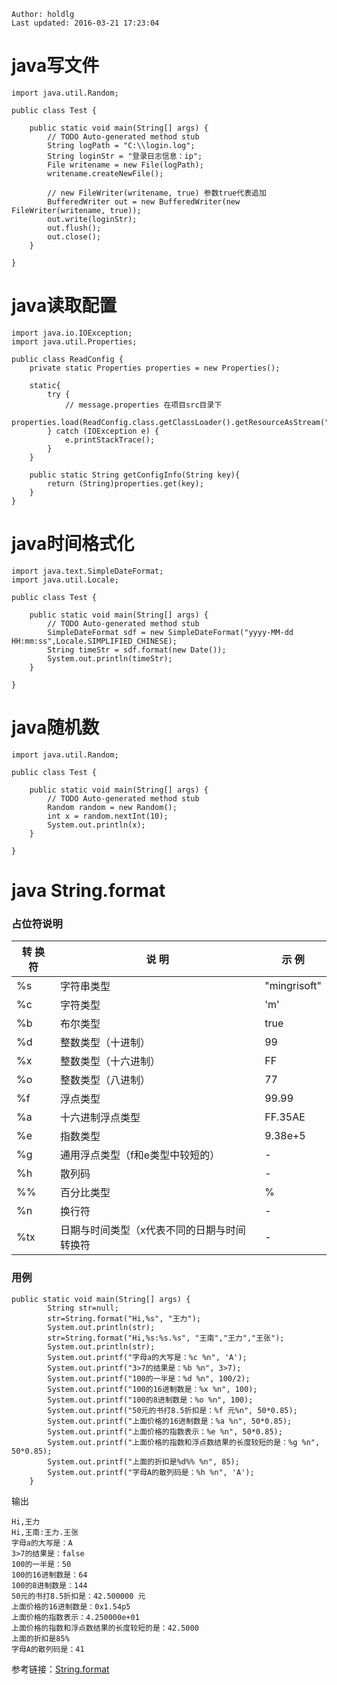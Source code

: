 ```
Author: holdlg
Last updated: 2016-03-21 17:23:04
```

# java写文件
```
import java.util.Random;

public class Test {

    public static void main(String[] args) {
        // TODO Auto-generated method stub
        String logPath = "C:\\login.log";
        String loginStr = "登录日志信息：ip";
        File writename = new File(logPath);
        writename.createNewFile(); 

        // new FileWriter(writename, true) 参数true代表追加
        BufferedWriter out = new BufferedWriter(new FileWriter(writename, true));  
        out.write(loginStr); 
        out.flush();
        out.close();
    }

}
```

# java读取配置
```
import java.io.IOException;
import java.util.Properties;

public class ReadConfig {
    private static Properties properties = new Properties();
    
    static{
        try {
            // message.properties 在项目src目录下
            properties.load(ReadConfig.class.getClassLoader().getResourceAsStream("message.properties"));
        } catch (IOException e) {
            e.printStackTrace();
        }
    }
    
    public static String getConfigInfo(String key){
        return (String)properties.get(key);
    }
}
```

# java时间格式化
```
import java.text.SimpleDateFormat;
import java.util.Locale;

public class Test {

    public static void main(String[] args) {
        // TODO Auto-generated method stub
        SimpleDateFormat sdf = new SimpleDateFormat("yyyy-MM-dd HH:mm:ss",Locale.SIMPLIFIED_CHINESE);
        String timeStr = sdf.format(new Date());
        System.out.println(timeStr);
    }

}
```

# java随机数
```
import java.util.Random;

public class Test {

    public static void main(String[] args) {
        // TODO Auto-generated method stub
        Random random = new Random();
        int x = random.nextInt(10);
        System.out.println(x);
    }

}
```

# java String.format
### 占位符说明
|转  换  符 |说    明| 示    例
| --------| ----------------| ----------|
| %s  | 字符串类型 | "mingrisoft"|
| %c  | 字符类型 | 'm'|
| %b  | 布尔类型 | true|
| %d  | 整数类型（十进制） | 99|
| %x  | 整数类型（十六进制）| FF|
| %o  | 整数类型（八进制）| 77|
| %f  | 浮点类型 | 99.99|
| %a  | 十六进制浮点类型 | FF.35AE|
| %e | 指数类型 | 9.38e+5|
| %g | 通用浮点类型（f和e类型中较短的） | - |
| %h | 散列码 | - | 
| %%  | 百分比类型 | % | 
| %n | 换行符 | - |
| %tx | 日期与时间类型（x代表不同的日期与时间转换符  | - |

### 用例
```
public static void main(String[] args) {
        String str=null;
        str=String.format("Hi,%s", "王力");
        System.out.println(str);
        str=String.format("Hi,%s:%s.%s", "王南","王力","王张");          
        System.out.println(str);                         
        System.out.printf("字母a的大写是：%c %n", 'A');
        System.out.printf("3>7的结果是：%b %n", 3>7);
        System.out.printf("100的一半是：%d %n", 100/2);
        System.out.printf("100的16进制数是：%x %n", 100);
        System.out.printf("100的8进制数是：%o %n", 100);
        System.out.printf("50元的书打8.5折扣是：%f 元%n", 50*0.85);
        System.out.printf("上面价格的16进制数是：%a %n", 50*0.85);
        System.out.printf("上面价格的指数表示：%e %n", 50*0.85);
        System.out.printf("上面价格的指数和浮点数结果的长度较短的是：%g %n", 50*0.85);
        System.out.printf("上面的折扣是%d%% %n", 85);
        System.out.printf("字母A的散列码是：%h %n", 'A');
    }
```
输出
```
Hi,王力
Hi,王南:王力.王张
字母a的大写是：A 
3>7的结果是：false 
100的一半是：50 
100的16进制数是：64 
100的8进制数是：144 
50元的书打8.5折扣是：42.500000 元
上面价格的16进制数是：0x1.54p5 
上面价格的指数表示：4.250000e+01 
上面价格的指数和浮点数结果的长度较短的是：42.5000 
上面的折扣是85% 
字母A的散列码是：41 
```

参考链接：[String.format](http://blog.csdn.net/lonely_fireworks/article/details/7962171)